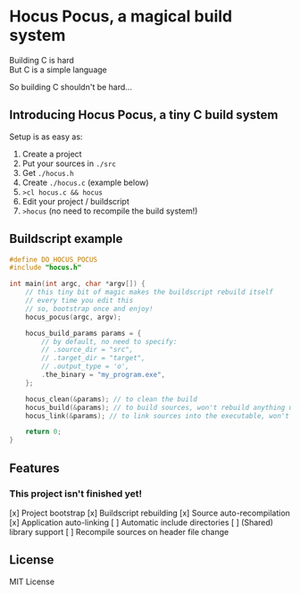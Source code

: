 # Hocus Pocus, a magical build system
Building C is hard  
But C is a simple language  
  
So building C shouldn't be hard...  

## Introducing Hocus Pocus, a tiny C build system
Setup is as easy as:
1. Create a project
2. Put your sources in `./src`
3. Get `./hocus.h`
4. Create `./hocus.c` (example below)
5. `>cl hocus.c && hocus`
6. Edit your project / buildscript
7. `>hocus` (no need to recompile the build system!)

## Buildscript example
```c
#define DO_HOCUS_POCUS
#include "hocus.h"

int main(int argc, char *argv[]) {
    // this tiny bit of magic makes the buildscript rebuild itself
    // every time you edit this
    // so, bootstrap once and enjoy!
    hocus_pocus(argc, argv);

    hocus_build_params params = {
        // by default, no need to specify:
        // .source_dir = "src",
        // .target_dir = "target",
        // .output_type = 'o',
        .the_binary = "my_program.exe",
    };

    hocus_clean(&params); // to clean the build
    hocus_build(&params); // to build sources, won't rebuild anything unless sources were actually modified!
    hocus_link(&params); // to link sources into the executable, won't link anything unless any sources were recompiled!

    return 0;
}

```

## Features
### This project isn't finished yet!
[x] Project bootstrap
[x] Buildscript rebuilding
[x] Source auto-recompilation
[x] Application auto-linking
[ ] Automatic include directories
[ ] (Shared) library support
[ ] Recompile sources on header file change

## License
MIT License
